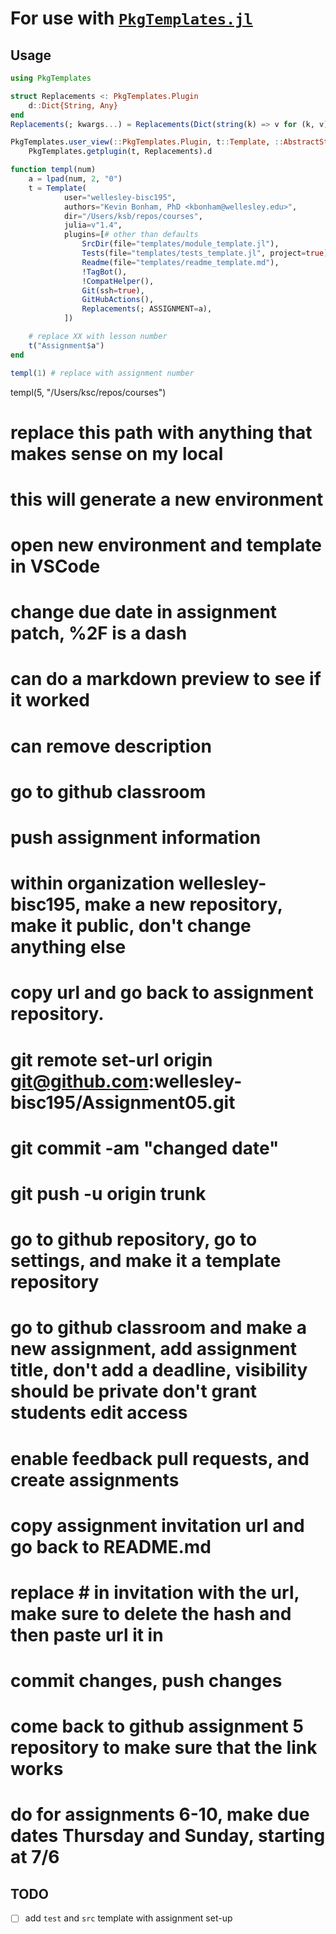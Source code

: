 # For use with [`PkgTemplates.jl`][pkgtemplates]

## Usage

```julia
using PkgTemplates

struct Replacements <: PkgTemplates.Plugin
    d::Dict{String, Any}
end
Replacements(; kwargs...) = Replacements(Dict(string(k) => v for (k, v) in pairs(kwargs)))

PkgTemplates.user_view(::PkgTemplates.Plugin, t::Template, ::AbstractString) =
    PkgTemplates.getplugin(t, Replacements).d

function templ(num)
    a = lpad(num, 2, "0")
    t = Template(
            user="wellesley-bisc195",
            authors="Kevin Bonham, PhD <kbonham@wellesley.edu>",
            dir="/Users/ksb/repos/courses",
            julia=v"1.4",
            plugins=[# other than defaults
                SrcDir(file="templates/module_template.jl"),
                Tests(file="templates/tests_template.jl", project=true),
                Readme(file="templates/readme_template.md"),
                !TagBot(),
                !CompatHelper(),
                Git(ssh=true),
                GitHubActions(),
                Replacements(; ASSIGNMENT=a),
            ])

    # replace XX with lesson number
    t("Assignment$a")
end

templ(1) # replace with assignment number
```
templ(5, "/Users/ksc/repos/courses")
# replace this path with anything that makes sense on my local

# this will generate a new environment
# open new environment and template in VSCode
# change due date in assignment patch, %2F is a dash
# can do a markdown preview to see if it worked
# can remove description
# go to github classroom
# push assignment information 
# within organization wellesley-bisc195, make a new repository, make it public, don't change anything else
# copy url and go back to assignment repository. 
# git remote set-url origin git@github.com:wellesley-bisc195/Assignment05.git
# git commit -am "changed date"
# git push -u origin trunk
# go to github repository, go to settings, and make it a template repository
# go to github classroom and make a new assignment, add assignment title, don't add a deadline, visibility should be private don't grant students edit access
# enable feedback pull requests, and create assignments
# copy assignment invitation url and go back to README.md
# replace # in invitation with the url, make sure to delete the hash and then paste url it in
# commit changes, push changes
# come back to github assignment 5 repository to make sure that the link works
# do for assignments 6-10, make due dates Thursday and Sunday, starting at 7/6

## TODO

- [ ] add `test` and `src` template with assignment set-up

[pkgtemplates]: https://invenia.github.io/PkgTemplates.jl/dev/user/#PkgTemplates.GitHubActions
